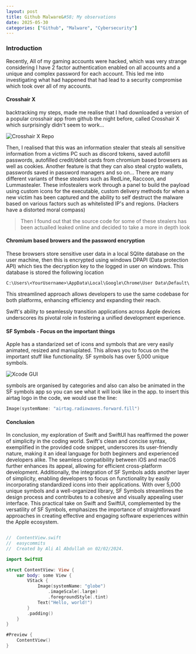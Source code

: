 ```yaml
---
layout: post
title: Github Malware&#58; My observations
date: 2025-05-30
categories: ["Github", "Malware", "Cybersecurity"]
---
```

### Introduction
Recently, All of my gaming accounts were hacked, which was very strange considering I have 2 factor authentication enabled on all accounts and a unique and complex password for each account. This led me into investigating what had happened that had lead to a security compromise which took over all of my accounts.

#### Crosshair X
backtracking my steps, made me realise that I had downloaded a version of a popular crosshair app from github the night before, called Crosshair X which surprisingly didn't seem to work... 

![Crosshair X Repo](https://i.imgur.com/ooMCYFG.png)

Then, I realised that this was an information stealer that steals all sensitive information from a victims PC such as discord tokens, saved autofill passwords, autofilled credit/debit cards from chromium based browsers as well as cookies. Another feature is that they can also steal crypto wallets, passwords saved in password managers and so on...  There are many different variants of these stealers such as RedLine, Raccoon, and Lummastealer. These infostealers work through a panel to build the payload using custom icons for the executable, custom delivery methods for when a new victim has been captured and the ability to self destruct the malware based on various factors such as whitelisted IP's and regions. (Hackers have a distorted moral compass)

>Then I found out that the source code for some of these stealers has been actualled leaked online and decided to take a more in depth look




#### Chromium based browers and the password encryption
These browsers store sensitive user data in a local SQlite database on the user machine, then this is encrypted using windows DPAPI (Data protection API) which ties the decryption key to the logged in user on windows. This database is stored the following location
```Database location
C:\Users\<YourUsername>\AppData\Local\Google\Chrome\User Data\Default\
```

This streamlined approach allows developers to use the same codebase for both platforms, enhancing efficiency and expanding their reach. 

Swift's ability to seamlessly transition applications across Apple devices underscores its pivotal role in fostering a unified development experience.

#### SF Symbols - Focus on the important things
Apple has a standarized set of icons and symbols that are very easily animated, resized and maniuplated. This allows you to focus on the important stuff like functionality. SF symbols has over 5,000 unique symbols.  

 ![Xcode GUI](https://i.imgur.com/W36wfyn.png)

 symbols are organised by categories and also can also be animated in the SF symbols app so you can see what it will look like in the app.
 to insert this airtag logo in the code, we would use the line:
 ```swift
 Image(systemName: "airtag.radiowaves.forward.fill")
 ```


#### Conclusion 
In conclusion, my exploration of Swift and SwiftUI has reaffirmed the power of simplicity in the coding world. Swift's clean and concise syntax, exemplified in the provided code snippet, underscores its user-friendly nature, making it an ideal language for both beginners and experienced developers alike. The seamless compatibility between iOS and macOS further enhances its appeal, allowing for efficient cross-platform development. Additionally, the integration of SF Symbols adds another layer of simplicity, enabling developers to focus on functionality by easily incorporating standardized icons into their applications. With over 5,000 unique symbols and a well-organized library, SF Symbols streamlines the design process and contributes to a cohesive and visually appealing user interface. This practical take on Swift and SwiftUI, complemented by the versatility of SF Symbols, emphasizes the importance of straightforward approaches in creating effective and engaging software experiences within the Apple ecosystem.


```swift

//  ContentView.swift
//  easycommits
//  Created by Ali Al Abdullah on 02/02/2024.

import SwiftUI

struct ContentView: View {
    var body: some View {
        VStack {
            Image(systemName: "globe")
                .imageScale(.large)
                .foregroundStyle(.tint)
            Text("Hello, world!")
        }
        .padding()
    }
}

#Preview {
    ContentView()
}

